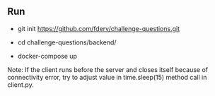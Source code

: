 ## Run

- git init https://github.com/fderv/challenge-questions.git
  
- cd challenge-questions/backend/
  
- docker-compose up
  
  
Note: If the client runs before the server and closes itself because of connectivity error, try to adjust value in time.sleep(15) method call in client.py.
